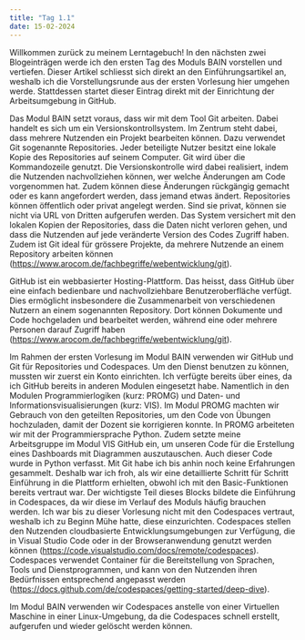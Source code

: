 ```yaml
---
title: "Tag 1.1"
date: 15-02-2024
---
```


Willkommen zurück zu meinem Lerntagebuch! In den nächsten zwei Blogeinträgen werde ich den ersten Tag des Moduls BAIN vorstellen und vertiefen. Dieser Artikel schliesst sich direkt an den Einführungsartikel an, weshalb ich die Vorstellungsrunde aus der ersten Vorlesung hier umgehen werde. Stattdessen startet dieser Eintrag direkt mit der Einrichtung der Arbeitsumgebung in GitHub.

Das Modul BAIN setzt voraus, dass wir mit dem Tool Git arbeiten. Dabei handelt es sich um ein Versionskontrollsystem. Im Zentrum steht dabei, dass mehrere Nutzenden ein Projekt bearbeiten können. Dazu verwendet Git sogenannte Repositories. Jeder beteiligte Nutzer besitzt eine lokale Kopie des Repositories auf seinem Computer. Git wird über die Kommandozeile genutzt. Die Versionskontrolle wird dabei realisiert, indem die Nutzenden nachvollziehen können, wer welche Änderungen am Code vorgenommen hat. Zudem können diese Änderungen rückgängig gemacht oder es kann angefordert werden, dass jemand etwas ändert. Repositories können öffentlich oder privat angelegt werden. Sind sie privat, können sie nicht via URL von Dritten aufgerufen werden. Das System versichert mit den lokalen Kopien der Repositories, dass die Daten nicht verloren gehen, und dass die Nutzenden auf jede veränderte Version des Codes Zugriff haben. Zudem ist Git ideal für grössere Projekte, da mehrere Nutzende an einem Repository arbeiten können (https://www.arocom.de/fachbegriffe/webentwicklung/git).

GitHub ist ein webbasierter Hosting-Plattform. Das heisst, dass GitHub über eine einfach bedienbare und nachvollziehbare Benutzeroberfläche verfügt. Dies ermöglicht insbesondere die Zusammenarbeit von verschiedenen Nutzern an einem sogenannten Repository. Dort können Dokumente und Code hochgeladen und bearbeitet werden, während eine oder mehrere Personen darauf Zugriff haben (https://www.arocom.de/fachbegriffe/webentwicklung/git).

Im Rahmen der ersten Vorlesung im Modul BAIN verwenden wir GitHub und Git für Repositories und Codespaces. Um den Dienst benutzen zu können, mussten wir zuerst ein Konto einrichten. Ich verfügte bereits über eines, da ich GitHub bereits in anderen Modulen eingesetzt habe. Namentlich in den Modulen Programmierlogiken (kurz: PROMG) und Daten- und Informationsvisualisierungen (kurz: VIS). Im Modul PROMG machten wir Gebrauch von den geteilten Repositories, um den Code von Übungen hochzuladen, damit der Dozent sie korrigieren konnte. In PROMG arbeiteten wir mit der Programmiersprache Python. Zudem setzte meine Arbeitsgruppe im Modul VIS GitHub ein, um unseren Code für die Erstellung eines Dashboards mit Diagrammen auszutauschen. Auch dieser Code wurde in Python verfasst. Mit Git habe ich bis anhin noch keine Erfahrungen gesammelt. Deshalb war ich froh, als wir eine detaillierte Schritt für Schritt Einführung in die Plattform erhielten, obwohl ich mit den Basic-Funktionen bereits vertraut war.
Der wichtigste Teil dieses Blocks bildete die Einführung in Codespaces, da wir diese im Verlauf des Moduls häufig brauchen werden. Ich war bis zu dieser Vorlesung nicht mit den Codespaces vertraut, weshalb ich zu Beginn Mühe hatte, diese einzurichten. Codespaces stellen den Nutzenden cloudbasierte Entwicklungsumgebungen zur Verfügung, die in Visual Studio Code oder in der Browseranwendung genutzt werden können (https://code.visualstudio.com/docs/remote/codespaces). Codespaces verwendet Container für die Bereitstellung von Sprachen, Tools und Dienstprogrammen, und kann von den Nutzenden ihren Bedürfnissen entsprechend angepasst werden (https://docs.github.com/de/codespaces/getting-started/deep-dive).

Im Modul BAIN verwenden wir Codespaces anstelle von einer Virtuellen Maschine in einer Linux-Umgebung, da die Codespaces schnell erstellt, aufgerufen und wieder gelöscht werden können.
